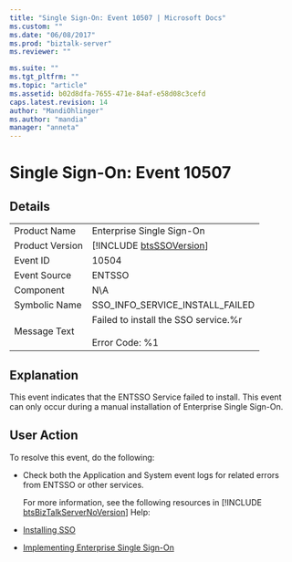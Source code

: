 ```yaml
---
title: "Single Sign-On: Event 10507 | Microsoft Docs"
ms.custom: ""
ms.date: "06/08/2017"
ms.prod: "biztalk-server"
ms.reviewer: ""

ms.suite: ""
ms.tgt_pltfrm: ""
ms.topic: "article"
ms.assetid: b02d8dfa-7655-471e-84af-e58d08c3cefd
caps.latest.revision: 14
author: "MandiOhlinger"
ms.author: "mandia"
manager: "anneta"
---
```

# Single Sign-On: Event 10507
## Details  

|                 |                                                                 |
|-----------------|-----------------------------------------------------------------|
|  Product Name   |                    Enterprise Single Sign-On                    |
| Product Version |   [!INCLUDE [btsSSOVersion](../includes/btsssoversion-md.md)]   |
|    Event ID     |                              10504                              |
|  Event Source   |                             ENTSSO                              |
|    Component    |                               N\A                               |
|  Symbolic Name  |                 SSO_INFO_SERVICE_INSTALL_FAILED                 |
|  Message Text   | Failed to install the SSO service.%r<br /><br /> Error Code: %1 |

## Explanation  
 This event indicates that the ENTSSO Service failed to install. This event can only occur during a manual installation of Enterprise Single Sign-On.  

## User Action  
 To resolve this event, do the following:  

- Check both the Application and System event logs for related errors from ENTSSO or other services.  

  For more information, see the following resources in [!INCLUDE [btsBizTalkServerNoVersion](../includes/btsbiztalkservernoversion-md.md)] Help:  

- [Installing SSO](../core/installing-sso.md)  

- [Implementing Enterprise Single Sign-On](../core/implementing-enterprise-single-sign-on.md)
